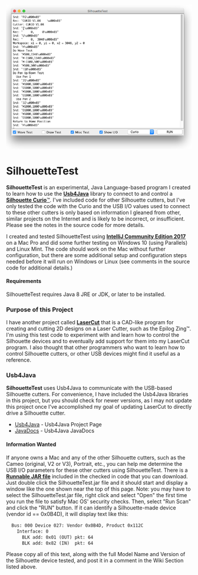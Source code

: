 <p align="center"><img src="https://github.com/wholder/SilhouetteTest/blob/master/images/SilhouetteTest%20Screenshot.png"></p>

# SilhouetteTest
**SilhouetteTest** is an experimental, Java Language-based program I created to learn how to use the [**Usb4Java**](http://usb4java.org) library to connect to and control a [**Silhouette Curio**™](https://www.silhouetteamerica.com/shop/silhouette-curio-products).  I've included code for other Silhouette cutters, but I've only tested the code with the Curio and the USB I/O values used to connect to these other cutters is only based on information I gleaned from other, similar projects on the Internet and is likely to be incorrect, or insufficient.  Please see the notes in the source code for more details.

I created and tested SilhouetteTest using [**IntelliJ Community Edition 2017**](https://www.jetbrains.com/idea/download/#section=mac) on a Mac Pro and did some further testing on Windows 10 (using Parallels) and Linux Mint.  The code should work on the Mac without further configuration, but there are some additional setup and configuration steps needed before it will run on Windows or Linux (see comments in the source code for additional details.)
#### Requirements
SilhouetteTest requires Java 8 JRE or JDK, or later to be installed.
### Purpose of this Project
I have another project called [**LaserCut**](https://github.com/wholder/LaserCut) that is a CAD-like program for creating and cutting 2D designs on a Laser Cutter, such as the Epilog Zing™.  I'm using this test code to experiment with and learn how to control the Silhouette devices and to eventually add support for them into my LaserCut program.  I also thought that other programmers who want to learn how to control Silhouette cutters, or other USB devices might find it useful as a reference.
### Usb4Java
**SilhouetteTest** uses Usb4Java to communicate with the USB-based Silhouette cutters.  For convenience, I have included the Usb4Java libraries in this project, but you should check for newer versions, as I may not update this project once I've accomplished my goal of updating LaserCut to directly drive a Silhouette cutter.
- [Usb4Java](http://usb4java.org) - Usb4Java Project Page
- [JavaDocs](http://usb4java.org/apidocs/index.html) - Usb4Java JavaDocs
#### Information Wanted
If anyone owns a Mac and any of the other Silhouette cutters, such as the Cameo (original, V2 or V3), Portrait, etc., you can help me determine the USB I/O parameters for these other cutters using SilhouetteTest.  There is a [**Runnable JAR file**](https://github.com/wholder/SilhouetteTest/tree/master/out/artifacts/SilhouetteTest_jar) included in the checked in code that you can download.  Just double click the SilhouetteTest.jar file and it should start and display a window like the one shown near the top of this page.  Note: you may have to select the SilhouetteTest.jar file, right click and select "Open" the first time you run the file to satisfy Mac OS' security checks.  Then, select "Run Scan" and click the "RUN" button.  If it can identify a Silhouette-made device (vendor id == 0x0B4D), it will display text like this:

      Bus: 000 Device 027: Vendor 0x0B4D, Product 0x112C
        Interface: 0
          BLK add: 0x01 (OUT) pkt: 64
          BLK add: 0x82 (IN)  pkt: 64

Please copy all of this text, along with the full Model Name and Version of the Silhouette device tested, and post it in a comment in the Wiki Section listed above.